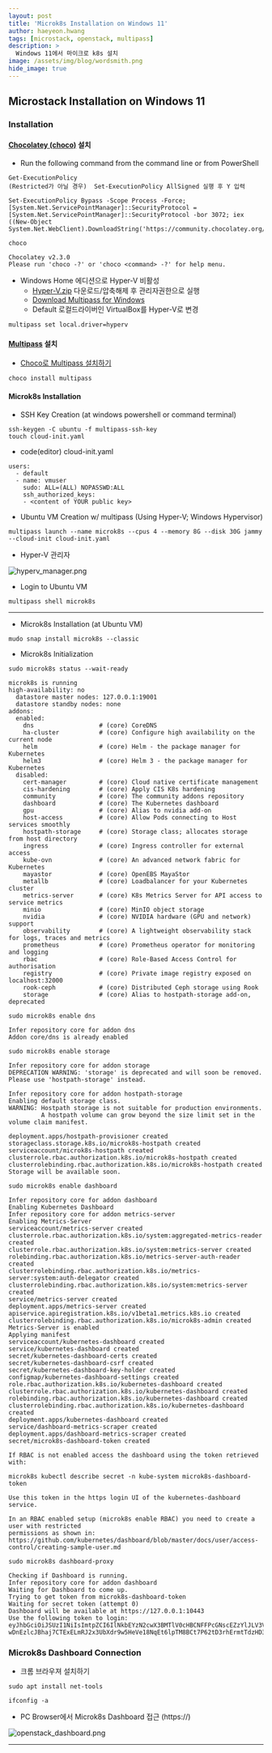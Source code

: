 ```yaml
---
layout: post
title: 'Microk8s Installation on Windows 11' 
author: haeyeon.hwang
tags: [microstack, openstack, multipass]
description: >
  Windows 11에서 마이크로 k8s 설치 
image: /assets/img/blog/wordsmith.png
hide_image: true
---
```


## Microstack Installation on Windows 11

### Installation

#### [Chocolatey (choco)](https://chocolatey.org/) 설치

- Run the following command from the command line or from PowerShell

~~~command
Get-ExecutionPolicy
(Restricted가 아닐 경우)  Set-ExecutionPolicy AllSigned 실행 후 Y 입력
~~~


~~~command
Set-ExecutionPolicy Bypass -Scope Process -Force; [System.Net.ServicePointManager]::SecurityProtocol = [System.Net.ServicePointManager]::SecurityProtocol -bor 3072; iex ((New-Object System.Net.WebClient).DownloadString('https://community.chocolatey.org/install.ps1'))
~~~

~~~command
choco

Chocolatey v2.3.0
Please run 'choco -?' or 'choco <command> -?' for help menu.
~~~

- Windows Home 에디션으로 Hyper-V 비활성
  - [Hyper-V.zip](/assets/doc/Hyper-V.zip) 다운로드/압축해제 후 관리자권한으로 실행
  - [Download Multipass for Windows](https://multipass.run/download/windows)
  - Default 로컬드라이버인 VirtualBox를 Hyper-V로 변경

~~~console
multipass set local.driver=hyperv
~~~ 

#### [Multipass](https://multipass.run/) 설치

- [Choco로 Multipass 설치하기](https://community.chocolatey.org/packages/multipass)

~~~command
choco install multipass
~~~

#### Microk8s Installation

- SSH Key Creation (at windows powershell or command terminal)
  
~~~console
ssh-keygen -C ubuntu -f multipass-ssh-key
touch cloud-init.yaml
~~~

- code(editor) cloud-init.yaml

~~~console
users:
  - default
  - name: vmuser
    sudo: ALL=(ALL) NOPASSWD:ALL
    ssh_authorized_keys:
    - <content of YOUR public key> 
~~~

- Ubuntu VM Creation w/ multipass (Using Hyper-V; Windows Hypervisor)
  

  
~~~console
multipass launch --name microk8s --cpus 4 --memory 8G --disk 30G jammy --cloud-init cloud-init.yaml
~~~

- Hyper-V 관리자
  
![hyperv_manager.png](/assets/img/blog/hyperv_manager.png)

- Login to Ubuntu VM

~~~console
multipass shell microk8s
~~~

---

- Microk8s Installation (at Ubuntu VM)
  
~~~console
mudo snap install microk8s --classic
~~~

- Microk8s Initialization
  
~~~console
sudo microk8s status --wait-ready

microk8s is running
high-availability: no
  datastore master nodes: 127.0.0.1:19001
  datastore standby nodes: none
addons:
  enabled:
    dns                  # (core) CoreDNS
    ha-cluster           # (core) Configure high availability on the current node
    helm                 # (core) Helm - the package manager for Kubernetes
    helm3                # (core) Helm 3 - the package manager for Kubernetes
  disabled:
    cert-manager         # (core) Cloud native certificate management
    cis-hardening        # (core) Apply CIS K8s hardening
    community            # (core) The community addons repository
    dashboard            # (core) The Kubernetes dashboard
    gpu                  # (core) Alias to nvidia add-on
    host-access          # (core) Allow Pods connecting to Host services smoothly
    hostpath-storage     # (core) Storage class; allocates storage from host directory
    ingress              # (core) Ingress controller for external access
    kube-ovn             # (core) An advanced network fabric for Kubernetes
    mayastor             # (core) OpenEBS MayaStor
    metallb              # (core) Loadbalancer for your Kubernetes cluster
    metrics-server       # (core) K8s Metrics Server for API access to service metrics
    minio                # (core) MinIO object storage
    nvidia               # (core) NVIDIA hardware (GPU and network) support
    observability        # (core) A lightweight observability stack for logs, traces and metrics
    prometheus           # (core) Prometheus operator for monitoring and logging
    rbac                 # (core) Role-Based Access Control for authorisation
    registry             # (core) Private image registry exposed on localhost:32000
    rook-ceph            # (core) Distributed Ceph storage using Rook
    storage              # (core) Alias to hostpath-storage add-on, deprecated
~~~

~~~console
sudo microk8s enable dns

Infer repository core for addon dns
Addon core/dns is already enabled
~~~



~~~console
sudo microk8s enable storage

Infer repository core for addon storage
DEPRECATION WARNING: 'storage' is deprecated and will soon be removed. Please use 'hostpath-storage' instead.

Infer repository core for addon hostpath-storage
Enabling default storage class.
WARNING: Hostpath storage is not suitable for production environments.
         A hostpath volume can grow beyond the size limit set in the volume claim manifest.

deployment.apps/hostpath-provisioner created
storageclass.storage.k8s.io/microk8s-hostpath created
serviceaccount/microk8s-hostpath created
clusterrole.rbac.authorization.k8s.io/microk8s-hostpath created
clusterrolebinding.rbac.authorization.k8s.io/microk8s-hostpath created
Storage will be available soon.
~~~

~~~console
sudo microk8s enable dashboard

Infer repository core for addon dashboard
Enabling Kubernetes Dashboard
Infer repository core for addon metrics-server
Enabling Metrics-Server
serviceaccount/metrics-server created
clusterrole.rbac.authorization.k8s.io/system:aggregated-metrics-reader created
clusterrole.rbac.authorization.k8s.io/system:metrics-server created
rolebinding.rbac.authorization.k8s.io/metrics-server-auth-reader created
clusterrolebinding.rbac.authorization.k8s.io/metrics-server:system:auth-delegator created
clusterrolebinding.rbac.authorization.k8s.io/system:metrics-server created
service/metrics-server created
deployment.apps/metrics-server created
apiservice.apiregistration.k8s.io/v1beta1.metrics.k8s.io created
clusterrolebinding.rbac.authorization.k8s.io/microk8s-admin created
Metrics-Server is enabled
Applying manifest
serviceaccount/kubernetes-dashboard created
service/kubernetes-dashboard created
secret/kubernetes-dashboard-certs created
secret/kubernetes-dashboard-csrf created
secret/kubernetes-dashboard-key-holder created
configmap/kubernetes-dashboard-settings created
role.rbac.authorization.k8s.io/kubernetes-dashboard created
clusterrole.rbac.authorization.k8s.io/kubernetes-dashboard created
rolebinding.rbac.authorization.k8s.io/kubernetes-dashboard created
clusterrolebinding.rbac.authorization.k8s.io/kubernetes-dashboard created
deployment.apps/kubernetes-dashboard created
service/dashboard-metrics-scraper created
deployment.apps/dashboard-metrics-scraper created
secret/microk8s-dashboard-token created

If RBAC is not enabled access the dashboard using the token retrieved with:

microk8s kubectl describe secret -n kube-system microk8s-dashboard-token

Use this token in the https login UI of the kubernetes-dashboard service.

In an RBAC enabled setup (microk8s enable RBAC) you need to create a user with restricted
permissions as shown in:
https://github.com/kubernetes/dashboard/blob/master/docs/user/access-control/creating-sample-user.md
~~~

~~~console
sudo microk8s dashboard-proxy

Checking if Dashboard is running.
Infer repository core for addon dashboard
Waiting for Dashboard to come up.
Trying to get token from microk8s-dashboard-token
Waiting for secret token (attempt 0)
Dashboard will be available at https://127.0.0.1:10443
Use the following token to login:
eyJhbGciOiJSUzI1NiIsImtpZCI6IlNkbEYzN2cwX3BMTlV0cHBCNFFPcGNscEZzYlJLV3Vsem8zSmZHQS1ZUXcifQ.eyJpc3MiOiJrdWJlcm5ldGVzL3NlcnZpY2VhY2NvdW50Iiwia3ViZXJuZXRlcy5pby9zZXJ2aWNlYWNjb3VudC9uYW1lc3BhY2UiOiJrdWJlLXN5c3RlbSIsImt1YmVybmV0ZXMuaW8vc2VydmljZWFjY291bnQvc2VjcmV0Lm5hbWUiOiJtaWNyb2s4cy1kYXNoYm9hcmQtdG9rZW4iLCJrdWJlcm5ldGVzLmlvL3NlcnZpY2VhY2NvdW50L3NlcnZpY2UtYWNjb3VudC5uYW1lIjoiZGVmYXVsdCIsImt1YmVybmV0ZXMuaW8vc2VydmljZWFjY291bnQvc2VydmljZS1hY2NvdW50LnVpZCI6IjlkYTM0NzkwLTg4NmItNDE4Ni05Yzg4LTRlODNiNDY3MmQxYiIsInN1YiI6InN5c3RlbTpzZXJ2aWNlYWNjb3VudDprdWJlLXN5c3RlbTpkZWZhdWx0In0.bkdKoPB9847wC9sjfS1jMakDlr72FU6ZQ90jWUIE43UyvyGrq0QxPms4rZsk6GftJIwh_FqiROq1ZxnR11iz412tZX_uekXe35RHc_1vFLl2DB9Ml2K3a07a5D3F4806TOedcIdsTBmYen94yH6JJmz62Ua9xHZV4rrZXct6M1T8ZLMQizcsTPxT4FHRBDr0YvWD3rrHtPp5I_a0msid1pEgWQpS4jUc3Z7pik4x64F5u925ZbgdbaxbpxSsOY2XFtlY6wrHyhE-wDnEzlcJBhaj7CTExELmRJ2x3UbXdr9w5HeVe18NqEt6lpTM8BCt7P62tD3rhErmtTdzHD3JCQ
~~~

### Microk8s Dashboard Connection

- 크롬 브라우져 설치하기
  
~~~console
sudo apt install net-tools

ifconfig -a
~~~

- PC Browser에서 Microk8s Dashboard 접근 (https://)

![openstack_dashboard.png](/assets/img/blog/microk8s_dashboard.png)

---
